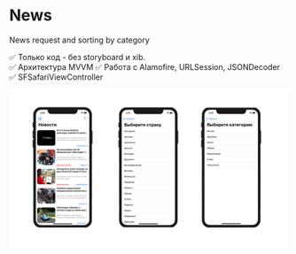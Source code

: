 # News
News request and sorting by category

:white_check_mark: Только код - без storyboard и xib.   
:white_check_mark: Архитектура MVVM
:white_check_mark: Работа с Alamofire, URLSession, JSONDecoder
:white_check_mark: SFSafariViewController


![GitHub Logo](https://github.com/DevArtistIOS/News/blob/main/News%20.png)
